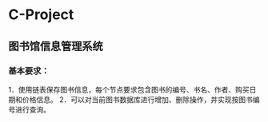# C-Project

## 图书馆信息管理系统

### 基本要求：
  1．使用链表保存图书信息，每个节点要求包含图书的编号、书名、作者、购买日期和价格信息。
  2．可以对当前图书数据库进行增加、删除操作，并实现按图书编号进行查询。
